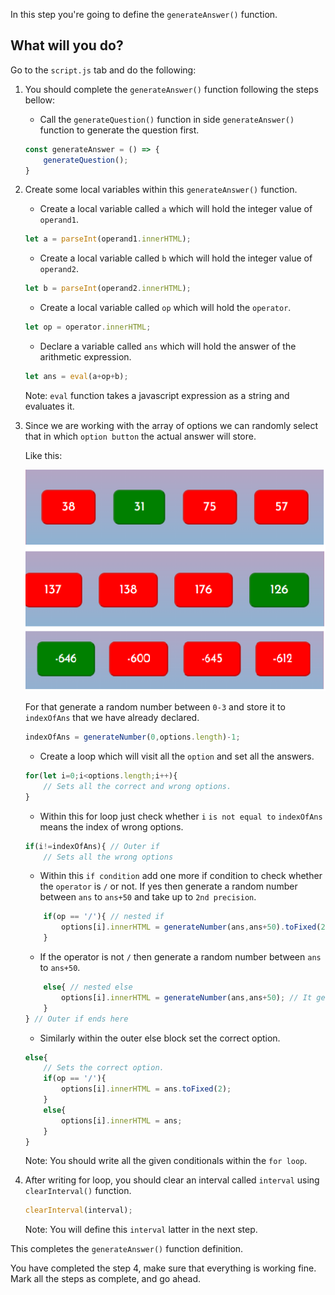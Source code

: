 In this step you're going to define the `generateAnswer()` function.

## What will you do?
Go to the `script.js` tab and do the following:

1. You should complete the `generateAnswer()` function following the steps bellow:
    
    - Call the `generateQuestion()` function in side `generateAnswer()` function to generate the question first.
    ```js
    const generateAnswer = () => {
        generateQuestion();
    }
    ```
2. Create some local variables within this `generateAnswer()` function.
    - Create a local variable called `a` which will hold the integer value of `operand1`.
    ```js
    let a = parseInt(operand1.innerHTML);
    ```
    - Create a local variable called `b` which will hold the integer value of `operand2`.
    ```js
    let b = parseInt(operand2.innerHTML);
    ```
    - Create a local variable called `op` which will hold the `operator`.
    ```js
    let op = operator.innerHTML;
    ```
    - Declare a variable called `ans` which will hold the answer of the arithmetic expression.
    ```js
    let ans = eval(a+op+b);
    ```
    Note: `eval` function takes a javascript expression as a string and evaluates it.
3. Since we are working with the array of options we can randomly select that in which `option button` the actual answer will store.
    
    Like this:

    ![App Screenshot](https://raw.githubusercontent.com/ritwickrajmakhal/ScreenShots-for-math-training-game/master/sc5.png)
    
    For that generate a random number between `0-3` and store it to `indexOfAns` that we have already declared.
    ```js
    indexOfAns = generateNumber(0,options.length)-1;
    ```
    - Create a loop which will visit all the `option` and set all the answers.
    ```js
    for(let i=0;i<options.length;i++){
        // Sets all the correct and wrong options.
    }
    ```
    - Within this for loop just check whether `i` `is not equal to` `indexOfAns` means the index of wrong options.
    ```js
    if(i!=indexOfAns){ // Outer if
        // Sets all the wrong options
    ```
    - Within this `if condition` add one more if condition to check whether the `operator` is `/` or not. If yes then generate a random number between `ans` to `ans+50` and take up to `2nd precision`.
    ```js
        if(op == '/'){ // nested if
            options[i].innerHTML = generateNumber(ans,ans+50).toFixed(2); // It generates floating point numbers as a wrong option.
        }
    ```
    - If the operator is not `/` then generate a random number between `ans` to `ans+50`.
    ```js
        else{ // nested else
            options[i].innerHTML = generateNumber(ans,ans+50); // It generates integer numbers as a wrong option.
        }
    } // Outer if ends here
    ```
    - Similarly within the outer else block set the correct option.
    ```js
    else{
        // Sets the correct option.
        if(op == '/'){
            options[i].innerHTML = ans.toFixed(2);
        }
        else{
            options[i].innerHTML = ans;
        }
    }
    ``` 
    Note: You should write all the given conditionals within the `for loop`.  
4. After writing for loop, you should clear an interval called `interval` using `clearInterval()` function. 
    ```js
    clearInterval(interval);
    ```
    Note: You will define this `interval` latter in the next step.

This completes the `generateAnswer()` function definition.

You have completed the step 4, make sure that everything is working fine. Mark all the steps as complete, and go ahead.